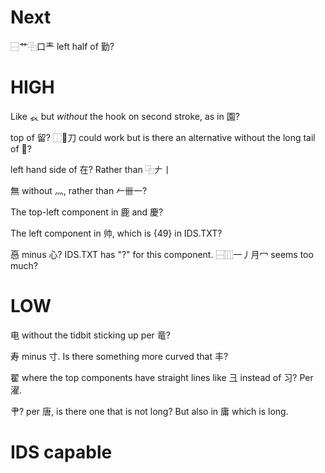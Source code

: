 # Next
⿱艹⿻口龶 left half of 勤?

# HIGH
Like 𧘇 but *without* the hook on second stroke, as in 園?

top of 留? ⿰𠂎刀 could work but is there an alternative without the long tail of 𠂎?

left hand side of 在? Rather than ⿻𠂇丨

無 without 灬, rather than 𠂉卌一?

The top-left component in 鹿 and 慶?

The left component in 帅, which is {49} in IDS.TXT?

㥑 minus 心? IDS.TXT has "?" for this component. ⿱⿲一丿月冖 seems too much?

# LOW
电 without the tidbit sticking up per 竜?

寿 minus 寸. Is there something more curved that 丰?

翟 where the top components have straight lines like 彐 instead of 习? Per 濯. 


肀? per 唐, is there one that is not long? But also in 庸 which is long.

# IDS capable
